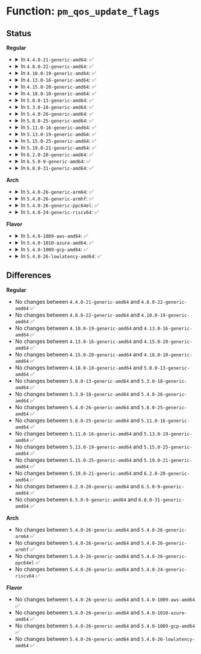 # Function: <code>pm_qos_update_flags</code>

## Status
<b>Regular</b>
<ul>
<li>
<details>
<summary>In <code>4.4.0-21-generic-amd64</code>: ✅</summary>

```c
bool pm_qos_update_flags(struct pm_qos_flags * pqf, struct pm_qos_flags_request * req, enum pm_qos_req_action action, s32 val)
```

```json
{
  "name": "pm_qos_update_flags",
  "collision_type": "Unique Global",
  "inline_type": "No",
  "funcs": [
    {
      "addr": 18446744071579683104,
      "name": "pm_qos_update_flags",
      "external": true,
      "loc": "kernel/power/qos.c:353",
      "file": "kernel/power/qos.c",
      "inline": "seen, unknown",
      "caller_inline": [],
      "caller_func": [
        "drivers/base/power/qos.c:apply_constraint"
      ]
    }
  ],
  "symbols": [
    {
      "addr": 18446744071579683104,
      "name": "pm_qos_update_flags",
      "section": ".text",
      "bind": "STB_GLOBAL",
      "size": 480
    }
  ]
}
```
</details>
</li>
<li>
<details>
<summary>In <code>4.8.0-22-generic-amd64</code>: ✅</summary>

```c
bool pm_qos_update_flags(struct pm_qos_flags * pqf, struct pm_qos_flags_request * req, enum pm_qos_req_action action, s32 val)
```

```json
{
  "name": "pm_qos_update_flags",
  "collision_type": "Unique Global",
  "inline_type": "No",
  "funcs": [
    {
      "addr": 18446744071579702320,
      "name": "pm_qos_update_flags",
      "external": true,
      "loc": "kernel/power/qos.c:353",
      "file": "kernel/power/qos.c",
      "inline": "seen, unknown",
      "caller_inline": [],
      "caller_func": [
        "drivers/base/power/qos.c:apply_constraint"
      ]
    }
  ],
  "symbols": [
    {
      "addr": 18446744071579702320,
      "name": "pm_qos_update_flags",
      "section": ".text",
      "bind": "STB_GLOBAL",
      "size": 396
    }
  ]
}
```
</details>
</li>
<li>
<details>
<summary>In <code>4.10.0-19-generic-amd64</code>: ✅</summary>

```c
bool pm_qos_update_flags(struct pm_qos_flags * pqf, struct pm_qos_flags_request * req, enum pm_qos_req_action action, s32 val)
```

```json
{
  "name": "pm_qos_update_flags",
  "collision_type": "Unique Global",
  "inline_type": "No",
  "funcs": [
    {
      "addr": 18446744071579729552,
      "name": "pm_qos_update_flags",
      "external": true,
      "loc": "kernel/power/qos.c:353",
      "file": "kernel/power/qos.c",
      "inline": "seen, unknown",
      "caller_inline": [],
      "caller_func": [
        "drivers/base/power/qos.c:apply_constraint"
      ]
    }
  ],
  "symbols": [
    {
      "addr": 18446744071579729552,
      "name": "pm_qos_update_flags",
      "section": ".text",
      "bind": "STB_GLOBAL",
      "size": 396
    }
  ]
}
```
</details>
</li>
<li>
<details>
<summary>In <code>4.13.0-16-generic-amd64</code>: ✅</summary>

```c
bool pm_qos_update_flags(struct pm_qos_flags * pqf, struct pm_qos_flags_request * req, enum pm_qos_req_action action, s32 val)
```

```json
{
  "name": "pm_qos_update_flags",
  "collision_type": "Unique Global",
  "inline_type": "No",
  "funcs": [
    {
      "addr": 18446744071579725536,
      "name": "pm_qos_update_flags",
      "external": true,
      "loc": "kernel/power/qos.c:353",
      "file": "kernel/power/qos.c",
      "inline": "seen, unknown",
      "caller_inline": [],
      "caller_func": [
        "drivers/base/power/qos.c:apply_constraint"
      ]
    }
  ],
  "symbols": [
    {
      "addr": 18446744071579725536,
      "name": "pm_qos_update_flags",
      "section": ".text",
      "bind": "STB_GLOBAL",
      "size": 378
    }
  ]
}
```
</details>
</li>
<li>
<details>
<summary>In <code>4.15.0-20-generic-amd64</code>: ✅</summary>

```c
bool pm_qos_update_flags(struct pm_qos_flags * pqf, struct pm_qos_flags_request * req, enum pm_qos_req_action action, s32 val)
```

```json
{
  "name": "pm_qos_update_flags",
  "collision_type": "Unique Global",
  "inline_type": "No",
  "funcs": [
    {
      "addr": 18446744071579758208,
      "name": "pm_qos_update_flags",
      "external": true,
      "loc": "kernel/power/qos.c:353",
      "file": "kernel/power/qos.c",
      "inline": "seen, unknown",
      "caller_inline": [],
      "caller_func": [
        "drivers/base/power/qos.c:apply_constraint"
      ]
    }
  ],
  "symbols": [
    {
      "addr": 18446744071579758208,
      "name": "pm_qos_update_flags",
      "section": ".text",
      "bind": "STB_GLOBAL",
      "size": 381
    }
  ]
}
```
</details>
</li>
<li>
<details>
<summary>In <code>4.18.0-10-generic-amd64</code>: ✅</summary>

```c
bool pm_qos_update_flags(struct pm_qos_flags * pqf, struct pm_qos_flags_request * req, enum pm_qos_req_action action, s32 val)
```

```json
{
  "name": "pm_qos_update_flags",
  "collision_type": "Unique Global",
  "inline_type": "No",
  "funcs": [
    {
      "addr": 18446744071579792592,
      "name": "pm_qos_update_flags",
      "external": true,
      "loc": "kernel/power/qos.c:353",
      "file": "kernel/power/qos.c",
      "inline": "seen, unknown",
      "caller_inline": [],
      "caller_func": [
        "drivers/base/power/qos.c:apply_constraint"
      ]
    }
  ],
  "symbols": [
    {
      "addr": 18446744071579792592,
      "name": "pm_qos_update_flags",
      "section": ".text",
      "bind": "STB_GLOBAL",
      "size": 375
    }
  ]
}
```
</details>
</li>
<li>
<details>
<summary>In <code>5.0.0-13-generic-amd64</code>: ✅</summary>

```c
bool pm_qos_update_flags(struct pm_qos_flags * pqf, struct pm_qos_flags_request * req, enum pm_qos_req_action action, s32 val)
```

```json
{
  "name": "pm_qos_update_flags",
  "collision_type": "Unique Global",
  "inline_type": "No",
  "funcs": [
    {
      "addr": 18446744071579839184,
      "name": "pm_qos_update_flags",
      "external": true,
      "loc": "kernel/power/qos.c:342",
      "file": "kernel/power/qos.c",
      "inline": "seen, unknown",
      "caller_inline": [],
      "caller_func": [
        "drivers/base/power/qos.c:apply_constraint"
      ]
    }
  ],
  "symbols": [
    {
      "addr": 18446744071579839184,
      "name": "pm_qos_update_flags",
      "section": ".text",
      "bind": "STB_GLOBAL",
      "size": 375
    }
  ]
}
```
</details>
</li>
<li>
<details>
<summary>In <code>5.3.0-18-generic-amd64</code>: ✅</summary>

```c
bool pm_qos_update_flags(struct pm_qos_flags * pqf, struct pm_qos_flags_request * req, enum pm_qos_req_action action, s32 val)
```

```json
{
  "name": "pm_qos_update_flags",
  "collision_type": "Unique Global",
  "inline_type": "No",
  "funcs": [
    {
      "addr": 18446744071579873120,
      "name": "pm_qos_update_flags",
      "external": true,
      "loc": "kernel/power/qos.c:343",
      "file": "kernel/power/qos.c",
      "inline": "seen, unknown",
      "caller_inline": [],
      "caller_func": [
        "drivers/base/power/qos.c:apply_constraint"
      ]
    }
  ],
  "symbols": [
    {
      "addr": 18446744071579873120,
      "name": "pm_qos_update_flags",
      "section": ".text",
      "bind": "STB_GLOBAL",
      "size": 370
    }
  ]
}
```
</details>
</li>
<li>
<details>
<summary>In <code>5.4.0-26-generic-amd64</code>: ✅</summary>

```c
bool pm_qos_update_flags(struct pm_qos_flags * pqf, struct pm_qos_flags_request * req, enum pm_qos_req_action action, s32 val)
```

```json
{
  "name": "pm_qos_update_flags",
  "collision_type": "Unique Global",
  "inline_type": "No",
  "funcs": [
    {
      "addr": 18446744071579922320,
      "name": "pm_qos_update_flags",
      "external": true,
      "loc": "kernel/power/qos.c:295",
      "file": "kernel/power/qos.c",
      "inline": "seen, unknown",
      "caller_inline": [],
      "caller_func": [
        "drivers/base/power/qos.c:apply_constraint"
      ]
    }
  ],
  "symbols": [
    {
      "addr": 18446744071579922320,
      "name": "pm_qos_update_flags",
      "section": ".text",
      "bind": "STB_GLOBAL",
      "size": 370
    }
  ]
}
```
</details>
</li>
<li>
<details>
<summary>In <code>5.8.0-25-generic-amd64</code>: ✅</summary>

```c
bool pm_qos_update_flags(struct pm_qos_flags * pqf, struct pm_qos_flags_request * req, enum pm_qos_req_action action, s32 val)
```

```json
{
  "name": "pm_qos_update_flags",
  "collision_type": "Unique Global",
  "inline_type": "No",
  "funcs": [
    {
      "addr": 18446744071579966064,
      "name": "pm_qos_update_flags",
      "external": true,
      "loc": "kernel/power/qos.c:174",
      "file": "kernel/power/qos.c",
      "inline": "seen, unknown",
      "caller_inline": [],
      "caller_func": [
        "drivers/base/power/qos.c:apply_constraint"
      ]
    }
  ],
  "symbols": [
    {
      "addr": 18446744071579966064,
      "name": "pm_qos_update_flags",
      "section": ".text",
      "bind": "STB_GLOBAL",
      "size": 377
    }
  ]
}
```
</details>
</li>
<li>
<details>
<summary>In <code>5.11.0-16-generic-amd64</code>: ✅</summary>

```c
bool pm_qos_update_flags(struct pm_qos_flags * pqf, struct pm_qos_flags_request * req, enum pm_qos_req_action action, s32 val)
```

```json
{
  "name": "pm_qos_update_flags",
  "collision_type": "Unique Global",
  "inline_type": "No",
  "funcs": [
    {
      "addr": 18446744071579954000,
      "name": "pm_qos_update_flags",
      "external": true,
      "loc": "kernel/power/qos.c:174",
      "file": "kernel/power/qos.c",
      "inline": "seen, unknown",
      "caller_inline": [],
      "caller_func": [
        "drivers/base/power/qos.c:apply_constraint"
      ]
    }
  ],
  "symbols": [
    {
      "addr": 18446744071579954000,
      "name": "pm_qos_update_flags",
      "section": ".text",
      "bind": "STB_GLOBAL",
      "size": 362
    }
  ]
}
```
</details>
</li>
<li>
<details>
<summary>In <code>5.13.0-19-generic-amd64</code>: ✅</summary>

```c
bool pm_qos_update_flags(struct pm_qos_flags * pqf, struct pm_qos_flags_request * req, enum pm_qos_req_action action, s32 val)
```

```json
{
  "name": "pm_qos_update_flags",
  "collision_type": "Unique Global",
  "inline_type": "No",
  "funcs": [
    {
      "addr": 18446744071579956720,
      "name": "pm_qos_update_flags",
      "external": true,
      "loc": "kernel/power/qos.c:174",
      "file": "kernel/power/qos.c",
      "inline": "seen, unknown",
      "caller_inline": [],
      "caller_func": [
        "drivers/base/power/qos.c:apply_constraint"
      ]
    }
  ],
  "symbols": [
    {
      "addr": 18446744071579956720,
      "name": "pm_qos_update_flags",
      "section": ".text",
      "bind": "STB_GLOBAL",
      "size": 362
    }
  ]
}
```
</details>
</li>
<li>
<details>
<summary>In <code>5.15.0-25-generic-amd64</code>: ✅</summary>

```c
bool pm_qos_update_flags(struct pm_qos_flags * pqf, struct pm_qos_flags_request * req, enum pm_qos_req_action action, s32 val)
```

```json
{
  "name": "pm_qos_update_flags",
  "collision_type": "Unique Global",
  "inline_type": "No",
  "funcs": [
    {
      "addr": 18446744071580086080,
      "name": "pm_qos_update_flags",
      "external": true,
      "loc": "kernel/power/qos.c:174",
      "file": "kernel/power/qos.c",
      "inline": "seen, unknown",
      "caller_inline": [],
      "caller_func": [
        "drivers/base/power/qos.c:apply_constraint"
      ]
    }
  ],
  "symbols": [
    {
      "addr": 18446744071580086080,
      "name": "pm_qos_update_flags",
      "section": ".text",
      "bind": "STB_GLOBAL",
      "size": 359
    }
  ]
}
```
</details>
</li>
<li>
<details>
<summary>In <code>5.19.0-21-generic-amd64</code>: ✅</summary>

```c
bool pm_qos_update_flags(struct pm_qos_flags * pqf, struct pm_qos_flags_request * req, enum pm_qos_req_action action, s32 val)
```

```json
{
  "name": "pm_qos_update_flags",
  "collision_type": "Unique Global",
  "inline_type": "No",
  "funcs": [
    {
      "addr": 18446744071580222672,
      "name": "pm_qos_update_flags",
      "external": true,
      "loc": "kernel/power/qos.c:174",
      "file": "kernel/power/qos.c",
      "inline": "seen, unknown",
      "caller_inline": [],
      "caller_func": [
        "drivers/base/power/qos.c:apply_constraint"
      ]
    }
  ],
  "symbols": [
    {
      "addr": 18446744071580222672,
      "name": "pm_qos_update_flags",
      "section": ".text",
      "bind": "STB_GLOBAL",
      "size": 399
    }
  ]
}
```
</details>
</li>
<li>
<details>
<summary>In <code>6.2.0-20-generic-amd64</code>: ✅</summary>

```c
bool pm_qos_update_flags(struct pm_qos_flags * pqf, struct pm_qos_flags_request * req, enum pm_qos_req_action action, s32 val)
```

```json
{
  "name": "pm_qos_update_flags",
  "collision_type": "Unique Global",
  "inline_type": "No",
  "funcs": [
    {
      "addr": 18446744071580413504,
      "name": "pm_qos_update_flags",
      "external": true,
      "loc": "kernel/power/qos.c:174",
      "file": "kernel/power/qos.c",
      "inline": "seen, unknown",
      "caller_inline": [],
      "caller_func": [
        "drivers/base/power/qos.c:apply_constraint"
      ]
    }
  ],
  "symbols": [
    {
      "addr": 18446744071580413504,
      "name": "pm_qos_update_flags",
      "section": ".text",
      "bind": "STB_GLOBAL",
      "size": 399
    }
  ]
}
```
</details>
</li>
<li>
<details>
<summary>In <code>6.5.0-9-generic-amd64</code>: ✅</summary>

```c
bool pm_qos_update_flags(struct pm_qos_flags * pqf, struct pm_qos_flags_request * req, enum pm_qos_req_action action, s32 val)
```

```json
{
  "name": "pm_qos_update_flags",
  "collision_type": "Unique Global",
  "inline_type": "No",
  "funcs": [
    {
      "addr": 18446744071580482192,
      "name": "pm_qos_update_flags",
      "external": true,
      "loc": "kernel/power/qos.c:174",
      "file": "kernel/power/qos.c",
      "inline": "seen, unknown",
      "caller_inline": [],
      "caller_func": [
        "drivers/base/power/qos.c:apply_constraint"
      ]
    }
  ],
  "symbols": [
    {
      "addr": 18446744071580482192,
      "name": "pm_qos_update_flags",
      "section": ".text",
      "bind": "STB_GLOBAL",
      "size": 389
    }
  ]
}
```
</details>
</li>
<li>
<details>
<summary>In <code>6.8.0-31-generic-amd64</code>: ✅</summary>

```c
bool pm_qos_update_flags(struct pm_qos_flags * pqf, struct pm_qos_flags_request * req, enum pm_qos_req_action action, s32 val)
```

```json
{
  "name": "pm_qos_update_flags",
  "collision_type": "Unique Global",
  "inline_type": "No",
  "funcs": [
    {
      "addr": 18446744071580542032,
      "name": "pm_qos_update_flags",
      "external": true,
      "loc": "kernel/power/qos.c:174",
      "file": "kernel/power/qos.c",
      "inline": "seen, unknown",
      "caller_inline": [],
      "caller_func": [
        "drivers/base/power/qos.c:apply_constraint"
      ]
    }
  ],
  "symbols": [
    {
      "addr": 18446744071580542032,
      "name": "pm_qos_update_flags",
      "section": ".text",
      "bind": "STB_GLOBAL",
      "size": 389
    }
  ]
}
```
</details>
</li>
</ul>
<b>Arch</b>
<ul>
<li>
<details>
<summary>In <code>5.4.0-26-generic-arm64</code>: ✅</summary>

```c
bool pm_qos_update_flags(struct pm_qos_flags * pqf, struct pm_qos_flags_request * req, enum pm_qos_req_action action, s32 val)
```

```json
{
  "name": "pm_qos_update_flags",
  "collision_type": "Unique Global",
  "inline_type": "No",
  "funcs": [
    {
      "addr": 18446603336491130232,
      "name": "pm_qos_update_flags",
      "external": true,
      "loc": "kernel/power/qos.c:295",
      "file": "kernel/power/qos.c",
      "inline": "seen, unknown",
      "caller_inline": [],
      "caller_func": [
        "drivers/base/power/qos.c:apply_constraint"
      ]
    }
  ],
  "symbols": [
    {
      "addr": 18446603336491130232,
      "name": "pm_qos_update_flags",
      "section": ".text",
      "bind": "STB_GLOBAL",
      "size": 596
    }
  ]
}
```
</details>
</li>
<li>
<details>
<summary>In <code>5.4.0-26-generic-armhf</code>: ✅</summary>

```c
bool pm_qos_update_flags(struct pm_qos_flags * pqf, struct pm_qos_flags_request * req, enum pm_qos_req_action action, s32 val)
```

```json
{
  "name": "pm_qos_update_flags",
  "collision_type": "Unique Global",
  "inline_type": "No",
  "funcs": [
    {
      "addr": 3225128124,
      "name": "pm_qos_update_flags",
      "external": true,
      "loc": "kernel/power/qos.c:295",
      "file": "kernel/power/qos.c",
      "inline": "seen, unknown",
      "caller_inline": [],
      "caller_func": [
        "drivers/base/power/qos.c:apply_constraint"
      ]
    }
  ],
  "symbols": [
    {
      "addr": 3225128124,
      "name": "pm_qos_update_flags",
      "section": ".text",
      "bind": "STB_GLOBAL",
      "size": 460
    }
  ]
}
```
</details>
</li>
<li>
<details>
<summary>In <code>5.4.0-26-generic-ppc64el</code>: ✅</summary>

```c
bool pm_qos_update_flags(struct pm_qos_flags * pqf, struct pm_qos_flags_request * req, enum pm_qos_req_action action, s32 val)
```

```json
{
  "name": "pm_qos_update_flags",
  "collision_type": "Unique Global",
  "inline_type": "No",
  "funcs": [
    {
      "addr": 13835058055284020672,
      "name": "pm_qos_update_flags",
      "external": true,
      "loc": "kernel/power/qos.c:295",
      "file": "kernel/power/qos.c",
      "inline": "seen, unknown",
      "caller_inline": [],
      "caller_func": [
        "drivers/base/power/qos.c:apply_constraint"
      ]
    }
  ],
  "symbols": [
    {
      "addr": 13835058055284020672,
      "name": "pm_qos_update_flags",
      "section": ".text",
      "bind": "STB_GLOBAL",
      "size": 688
    }
  ]
}
```
</details>
</li>
<li>
<details>
<summary>In <code>5.4.0-24-generic-riscv64</code>: ✅</summary>

```c
bool pm_qos_update_flags(struct pm_qos_flags * pqf, struct pm_qos_flags_request * req, enum pm_qos_req_action action, s32 val)
```

```json
{
  "name": "pm_qos_update_flags",
  "collision_type": "Unique Global",
  "inline_type": "No",
  "funcs": [
    {
      "addr": 18446743936271700856,
      "name": "pm_qos_update_flags",
      "external": true,
      "loc": "kernel/power/qos.c:295",
      "file": "kernel/power/qos.c",
      "inline": "seen, unknown",
      "caller_inline": [],
      "caller_func": [
        "drivers/base/power/qos.c:apply_constraint"
      ]
    }
  ],
  "symbols": [
    {
      "addr": 18446743936271700856,
      "name": "pm_qos_update_flags",
      "section": ".text",
      "bind": "STB_GLOBAL",
      "size": 358
    }
  ]
}
```
</details>
</li>
</ul>
<b>Flavor</b>
<ul>
<li>
<details>
<summary>In <code>5.4.0-1009-aws-amd64</code>: ✅</summary>

```c
bool pm_qos_update_flags(struct pm_qos_flags * pqf, struct pm_qos_flags_request * req, enum pm_qos_req_action action, s32 val)
```

```json
{
  "name": "pm_qos_update_flags",
  "collision_type": "Unique Global",
  "inline_type": "No",
  "funcs": [
    {
      "addr": 18446744071579894432,
      "name": "pm_qos_update_flags",
      "external": true,
      "loc": "kernel/power/qos.c:295",
      "file": "kernel/power/qos.c",
      "inline": "seen, unknown",
      "caller_inline": [],
      "caller_func": [
        "drivers/base/power/qos.c:apply_constraint"
      ]
    }
  ],
  "symbols": [
    {
      "addr": 18446744071579894432,
      "name": "pm_qos_update_flags",
      "section": ".text",
      "bind": "STB_GLOBAL",
      "size": 370
    }
  ]
}
```
</details>
</li>
<li>
<details>
<summary>In <code>5.4.0-1010-azure-amd64</code>: ✅</summary>

```c
bool pm_qos_update_flags(struct pm_qos_flags * pqf, struct pm_qos_flags_request * req, enum pm_qos_req_action action, s32 val)
```

```json
{
  "name": "pm_qos_update_flags",
  "collision_type": "Unique Global",
  "inline_type": "No",
  "funcs": [
    {
      "addr": 18446744071579829392,
      "name": "pm_qos_update_flags",
      "external": true,
      "loc": "kernel/power/qos.c:295",
      "file": "kernel/power/qos.c",
      "inline": "seen, unknown",
      "caller_inline": [],
      "caller_func": [
        "drivers/base/power/qos.c:apply_constraint"
      ]
    }
  ],
  "symbols": [
    {
      "addr": 18446744071579829392,
      "name": "pm_qos_update_flags",
      "section": ".text",
      "bind": "STB_GLOBAL",
      "size": 370
    }
  ]
}
```
</details>
</li>
<li>
<details>
<summary>In <code>5.4.0-1009-gcp-amd64</code>: ✅</summary>

```c
bool pm_qos_update_flags(struct pm_qos_flags * pqf, struct pm_qos_flags_request * req, enum pm_qos_req_action action, s32 val)
```

```json
{
  "name": "pm_qos_update_flags",
  "collision_type": "Unique Global",
  "inline_type": "No",
  "funcs": [
    {
      "addr": 18446744071579882592,
      "name": "pm_qos_update_flags",
      "external": true,
      "loc": "kernel/power/qos.c:295",
      "file": "kernel/power/qos.c",
      "inline": "seen, unknown",
      "caller_inline": [],
      "caller_func": [
        "drivers/base/power/qos.c:apply_constraint"
      ]
    }
  ],
  "symbols": [
    {
      "addr": 18446744071579882592,
      "name": "pm_qos_update_flags",
      "section": ".text",
      "bind": "STB_GLOBAL",
      "size": 370
    }
  ]
}
```
</details>
</li>
<li>
<details>
<summary>In <code>5.4.0-26-lowlatency-amd64</code>: ✅</summary>

```c
bool pm_qos_update_flags(struct pm_qos_flags * pqf, struct pm_qos_flags_request * req, enum pm_qos_req_action action, s32 val)
```

```json
{
  "name": "pm_qos_update_flags",
  "collision_type": "Unique Global",
  "inline_type": "No",
  "funcs": [
    {
      "addr": 18446744071579928304,
      "name": "pm_qos_update_flags",
      "external": true,
      "loc": "kernel/power/qos.c:295",
      "file": "kernel/power/qos.c",
      "inline": "seen, unknown",
      "caller_inline": [],
      "caller_func": [
        "drivers/base/power/qos.c:apply_constraint"
      ]
    }
  ],
  "symbols": [
    {
      "addr": 18446744071579928304,
      "name": "pm_qos_update_flags",
      "section": ".text",
      "bind": "STB_GLOBAL",
      "size": 395
    }
  ]
}
```
</details>
</li>
</ul>

## Differences
<b>Regular</b>
<ul>
<li>
No changes between <code>4.4.0-21-generic-amd64</code> and <code>4.8.0-22-generic-amd64</code> ✅
</li>
<li>
No changes between <code>4.8.0-22-generic-amd64</code> and <code>4.10.0-19-generic-amd64</code> ✅
</li>
<li>
No changes between <code>4.10.0-19-generic-amd64</code> and <code>4.13.0-16-generic-amd64</code> ✅
</li>
<li>
No changes between <code>4.13.0-16-generic-amd64</code> and <code>4.15.0-20-generic-amd64</code> ✅
</li>
<li>
No changes between <code>4.15.0-20-generic-amd64</code> and <code>4.18.0-10-generic-amd64</code> ✅
</li>
<li>
No changes between <code>4.18.0-10-generic-amd64</code> and <code>5.0.0-13-generic-amd64</code> ✅
</li>
<li>
No changes between <code>5.0.0-13-generic-amd64</code> and <code>5.3.0-18-generic-amd64</code> ✅
</li>
<li>
No changes between <code>5.3.0-18-generic-amd64</code> and <code>5.4.0-26-generic-amd64</code> ✅
</li>
<li>
No changes between <code>5.4.0-26-generic-amd64</code> and <code>5.8.0-25-generic-amd64</code> ✅
</li>
<li>
No changes between <code>5.8.0-25-generic-amd64</code> and <code>5.11.0-16-generic-amd64</code> ✅
</li>
<li>
No changes between <code>5.11.0-16-generic-amd64</code> and <code>5.13.0-19-generic-amd64</code> ✅
</li>
<li>
No changes between <code>5.13.0-19-generic-amd64</code> and <code>5.15.0-25-generic-amd64</code> ✅
</li>
<li>
No changes between <code>5.15.0-25-generic-amd64</code> and <code>5.19.0-21-generic-amd64</code> ✅
</li>
<li>
No changes between <code>5.19.0-21-generic-amd64</code> and <code>6.2.0-20-generic-amd64</code> ✅
</li>
<li>
No changes between <code>6.2.0-20-generic-amd64</code> and <code>6.5.0-9-generic-amd64</code> ✅
</li>
<li>
No changes between <code>6.5.0-9-generic-amd64</code> and <code>6.8.0-31-generic-amd64</code> ✅
</li>
</ul>
<b>Arch</b>
<ul>
<li>
No changes between <code>5.4.0-26-generic-amd64</code> and <code>5.4.0-26-generic-arm64</code> ✅
</li>
<li>
No changes between <code>5.4.0-26-generic-amd64</code> and <code>5.4.0-26-generic-armhf</code> ✅
</li>
<li>
No changes between <code>5.4.0-26-generic-amd64</code> and <code>5.4.0-26-generic-ppc64el</code> ✅
</li>
<li>
No changes between <code>5.4.0-26-generic-amd64</code> and <code>5.4.0-24-generic-riscv64</code> ✅
</li>
</ul>
<b>Flavor</b>
<ul>
<li>
No changes between <code>5.4.0-26-generic-amd64</code> and <code>5.4.0-1009-aws-amd64</code> ✅
</li>
<li>
No changes between <code>5.4.0-26-generic-amd64</code> and <code>5.4.0-1010-azure-amd64</code> ✅
</li>
<li>
No changes between <code>5.4.0-26-generic-amd64</code> and <code>5.4.0-1009-gcp-amd64</code> ✅
</li>
<li>
No changes between <code>5.4.0-26-generic-amd64</code> and <code>5.4.0-26-lowlatency-amd64</code> ✅
</li>
</ul>
